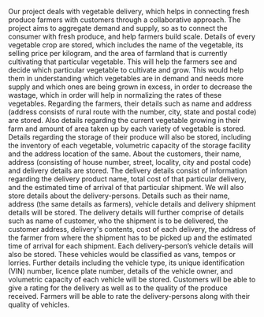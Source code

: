 Our project deals with vegetable delivery, which helps in connecting fresh produce farmers with customers through a collaborative approach. The project aims to aggregate demand and supply, so as to connect the consumer with fresh produce, and help farmers build scale.
Details of every vegetable crop are stored, which includes the name of the vegetable, its selling price per kilogram, and the area of farmland that is currently cultivating that particular vegetable. This will help the farmers see and decide which particular vegetable to cultivate and grow. This would help them in understanding which vegetables are in demand and needs more supply and which ones are being grown in excess, in order to decrease the wastage, which in order will help in normalizing the rates of these vegetables.
Regarding the farmers, their details such as name and address (address consists of rural route with the number, city, state and postal code) are stored. Also details regarding the current vegetable growing in their farm and amount of area taken up by each variety of vegetable is stored. Details regarding the storage of their produce will also be stored, including the inventory of each vegetable, volumetric capacity of the storage facility and the address location of the same.
About the customers, their name, address (consisting of house number, street, locality, city and postal code) and delivery details are stored. The delivery details consist of information regarding the delivery product name, total cost of that particular delivery, and the estimated time of arrival of that particular shipment.
We will also store details about the delivery-persons. Details such as their name, address (the same details as farmers), vehicle details and delivery shipment details will be stored. The delivery details will further comprise of details such as name of customer, who the shipment is to be delivered, the customer address, delivery's contents, cost of each delivery, the address of the farmer from where the shipment has to be picked up and the estimated time of arrival for each shipment.
Each delivery-person’s vehicle details will also be stored. These vehicles would be classified as vans, tempos or lorries. Further details including the vehicle type, its unique identification (VIN) number, licence plate number, details of the vehicle owner, and volumetric capacity of each vehicle will be stored.
Customers will be able to give a rating for the delivery as well as to the quality of the produce received. Farmers will be able to rate the delivery-persons along with their quality of vehicles. 
